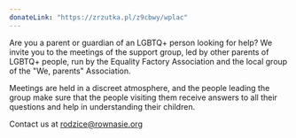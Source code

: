 ```yaml
---
donateLink: "https://zrzutka.pl/z9cbwy/wplac"
---
```


Are you a parent or guardian of an LGBTQ+ person looking for help? We invite you to the meetings of the support group, led by other parents of LGBTQ+ people, run by the Equality Factory Association and the local group of the "We, parents" Association.

Meetings are held in a discreet atmosphere, and the people leading the group make sure that the people visiting them receive answers to all their questions and help in understanding their children.

Contact us at rodzice@rownasie.org
